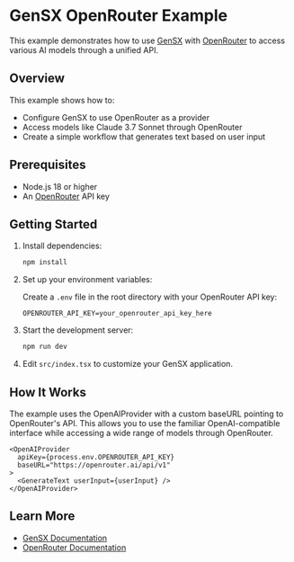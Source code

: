 # GenSX OpenRouter Example

This example demonstrates how to use [GenSX](https://gensx.com) with [OpenRouter](https://openrouter.ai) to access various AI models through a unified API.

## Overview

This example shows how to:

- Configure GenSX to use OpenRouter as a provider
- Access models like Claude 3.7 Sonnet through OpenRouter
- Create a simple workflow that generates text based on user input

## Prerequisites

- Node.js 18 or higher
- An [OpenRouter](https://openrouter.ai) API key

## Getting Started

1. Install dependencies:

   ```bash
   npm install
   ```

2. Set up your environment variables:

   Create a `.env` file in the root directory with your OpenRouter API key:

   ```
   OPENROUTER_API_KEY=your_openrouter_api_key_here
   ```

3. Start the development server:

   ```bash
   npm run dev
   ```

4. Edit `src/index.tsx` to customize your GenSX application.

## How It Works

The example uses the OpenAIProvider with a custom baseURL pointing to OpenRouter's API. This allows you to use the familiar OpenAI-compatible interface while accessing a wide range of models through OpenRouter.

```tsx
<OpenAIProvider
  apiKey={process.env.OPENROUTER_API_KEY}
  baseURL="https://openrouter.ai/api/v1"
>
  <GenerateText userInput={userInput} />
</OpenAIProvider>
```

## Learn More

- [GenSX Documentation](https://gensx.com/docs)
- [OpenRouter Documentation](https://openrouter.ai/docs)
